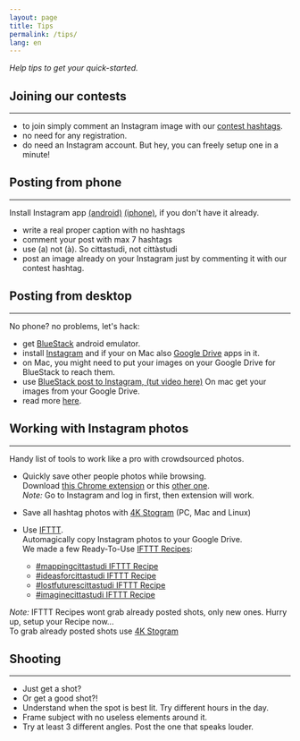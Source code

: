 ```yaml
---
layout: page
title: Tips
permalink: /tips/
lang: en
---
```


_Help tips to get your quick-started._

Joining our contests
---
-----

- to join simply comment an Instagram image with our [contest hashtags](/).
- no need for any registration.
- do need an Instagram account. But hey, you can freely setup one in a minute!

Posting from phone
---
-----


Install Instagram app [(android)](https://play.google.com/store/apps/details?id=com.instagram.android&hl=en) [(iphone)](https://itunes.apple.com/EN/app/instagram/id389801252?mt=8), if you don't have it already.

- write a real proper caption with no hashtags
- comment your post with max 7 hashtags
- use (a) not (à). So cittastudi, not cittàstudi
- post an image already on your Instagram just by commenting it with our contest hashtag.

Posting from desktop
---
-----

No phone? no problems, let's hack:

- get [BlueStack](http://www.bluestacks.com/it/comparison-chart.html) android emulator.
- install [Instagram](https://play.google.com/store/apps/details?id=com.instagram.android&hl=en) and if your on Mac also [Google Drive](https://play.google.com/store/apps/details?id=com.google.android.apps.docs&hl=en) apps in it.
- on Mac, you might need to put your images on your Google Drive for BlueStack to reach them.
- use [BlueStack post to Instagram, (tut video here)](https://youtu.be/PYKVkfTFUAQ) On mac get your images from your Google Drive.
- read more  [here](http://www.makeuseof.com/tag/create-instagram-account-upload-photos-without-mobile-device/).

Working with Instagram photos
---
-----

Handy list of tools to work like a pro with crowdsourced photos.

- Quickly save other people photos while browsing.   
  Download [this Chrome extension](https://chrome.google.com/webstore/detail/instagram-image-downloade/camemifjemdmbcdfeoehdppgdlnpapfa) or this [other one](https://chrome.google.com/webstore/detail/dinstagram/neppgmfjfhgdcbophaohghbgmfbinanl).  
  _Note:_ Go to Instagram and log in first, then extension will work.

- Save all hashtag photos with [4K Stogram](https://www.4kdownload.com/products/product-stogram) (PC, Mac and Linux)


- Use [IFTTT](https://ifttt.com/).   
  Automagically copy Instagram photos to your Google Drive.  
  We made a few Ready-To-Use [IFTTT Recipes](https://ifttt.com/p/rokma/shared):
  - [#mappingcittastudi IFTTT Recipe ](https://ifttt.com/recipes/401483-save-mappingcittastudi-shots-to-your-drive)
  - [#ideasforcittastudi IFTTT Recipe ](https://ifttt.com/recipes/401489-save-ideasforcittastudi-shots-to-your-drive)
  - [#lostfuturescittastudi IFTTT Recipe ](https://ifttt.com/recipes/401491-save-lostfuturescittastudi-shots-to-your-drive)  
  - [#imaginecittastudi IFTTT Recipe ](https://ifttt.com/recipes/401494-save-imaginecittastudi-shots-to-your-drive)

_Note:_ IFTTT Recipes wont grab already posted shots, only new ones. Hurry up, setup your Recipe now...   
To grab already posted shots use [4K Stogram](https://www.4kdownload.com/products/product-stogram)



Shooting
---
-----

 - Just get a shot?
 - Or get a good shot?!
 - Understand when the spot is best lit. Try different hours in the day.
 - Frame subject with no useless elements around it.
 - Try at least 3 different angles. Post the one that speaks louder.
